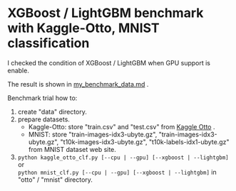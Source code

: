 # XGBoost / LightGBM benchmark with Kaggle-Otto, MNIST classification

I checked the condition of XGBoost / LightGBM when GPU support is enable.

The result is shown in [my_benchmark_data.md](https://github.com/tomokishii/Qiita-posts/blob/master/XGB_LGB_GPUsupport/my_benchmark_data.md) .


Benchmark trial how to:
1. create "data" directory.
2. prepare datasets.
    - Kaggle-Otto: store "train.csv" and "test.csv" from [Kaggle Otto](https://www.kaggle.com/c/otto-group-product-classification-challenge) .
    - MNIST: store "train-images-idx3-ubyte.gz", "train-images-idx3-ubyte.gz", "t10k-images-idx3-ubyte.gz", "t10k-labels-idx1-ubyte.gz" from MNIST dataset web site.
3. `python kaggle_otto_clf.py [--cpu | --gpu] [--xgboost | --lightgbm]` or   
`python mnist_clf.py [--cpu | --gpu] [--xgboost | --lightgbm]`
    in "otto" / "mnist" directory.
